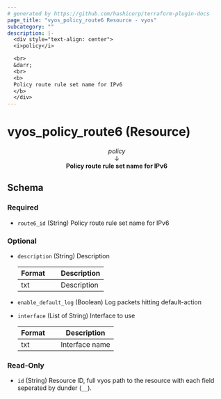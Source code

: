 ```yaml
---
# generated by https://github.com/hashicorp/terraform-plugin-docs
page_title: "vyos_policy_route6 Resource - vyos"
subcategory: ""
description: |-
  <div style="text-align: center">
  <i>policy</i>

  <br>
  &darr;
  <br>
  <b>
  Policy route rule set name for IPv6
  </b>
  </div>
---
```


# vyos_policy_route6 (Resource)

<div style="text-align: center">
<i>policy</i>

<br>
&darr;
<br>
<b>
Policy route rule set name for IPv6
</b>
</div>



<!-- schema generated by tfplugindocs -->
## Schema

### Required

- `route6_id` (String) Policy route rule set name for IPv6

### Optional

- `description` (String) Description

    |  Format &emsp; | Description  |
    |----------|---------------|
    |  txt  &emsp; |  Description  |
- `enable_default_log` (Boolean) Log packets hitting default-action
- `interface` (List of String) Interface to use

    |  Format &emsp; | Description  |
    |----------|---------------|
    |  txt  &emsp; |  Interface name  |

### Read-Only

- `id` (String) Resource ID, full vyos path to the resource with each field seperated by dunder (`__`).
